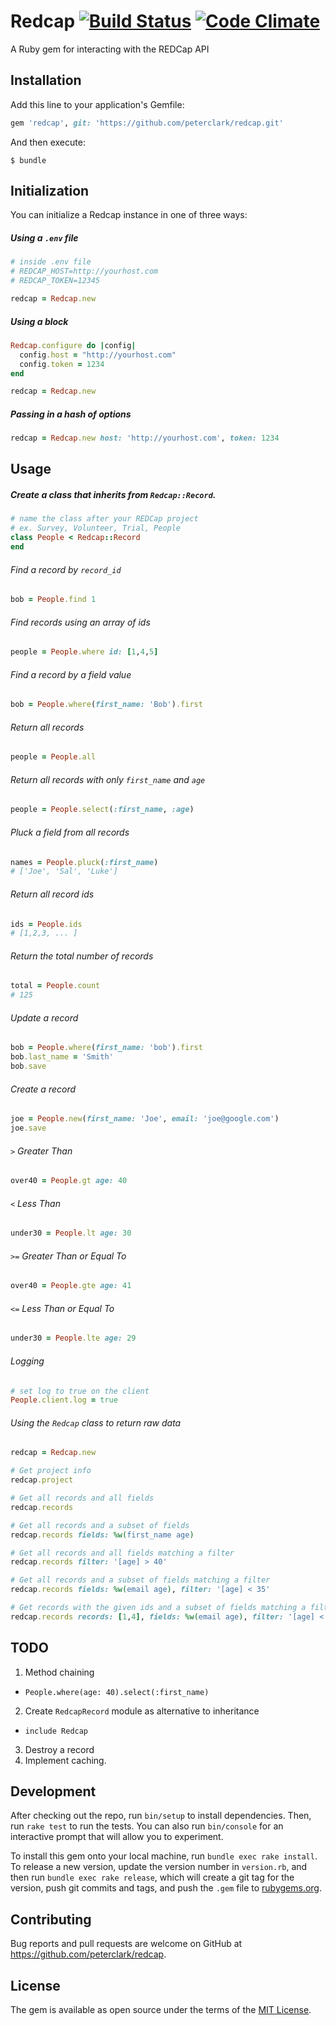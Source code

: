 # Redcap [![Build Status](https://travis-ci.org/peterclark/redcap.svg?branch=master)](https://travis-ci.org/peterclark/redcap) [![Code Climate](https://codeclimate.com/github/peterclark/redcap/badges/gpa.svg)](https://codeclimate.com/github/peterclark/redcap)

A Ruby gem for interacting with the REDCap API

## Installation

Add this line to your application's Gemfile:

```ruby
gem 'redcap', git: 'https://github.com/peterclark/redcap.git'
```

And then execute:

    $ bundle

## Initialization

You can initialize a Redcap instance in one of three ways:

##### Using a `.env` file

```ruby
# inside .env file
# REDCAP_HOST=http://yourhost.com
# REDCAP_TOKEN=12345

redcap = Redcap.new
```

##### Using a block

```ruby
Redcap.configure do |config|
  config.host = "http://yourhost.com"
  config.token = 1234
end

redcap = Redcap.new
```

##### Passing in a hash of options

```ruby
redcap = Redcap.new host: 'http://yourhost.com', token: 1234
```

## Usage

##### Create a class that inherits from `Redcap::Record`.
```ruby
# name the class after your REDCap project
# ex. Survey, Volunteer, Trial, People
class People < Redcap::Record
end
```

###### Find a record by `record_id`
```ruby
bob = People.find 1
```

###### Find records using an array of ids
```ruby
people = People.where id: [1,4,5]
```

###### Find a record by a field value
```ruby
bob = People.where(first_name: 'Bob').first
```

###### Return all records
```ruby
people = People.all
```

###### Return all records with only `first_name` and `age`
```ruby
people = People.select(:first_name, :age)
```

###### Pluck a field from all records
```ruby
names = People.pluck(:first_name)
# ['Joe', 'Sal', 'Luke']
```

###### Return all record ids
```ruby
ids = People.ids
# [1,2,3, ... ]
```

###### Return the total number of records
```ruby
total = People.count
# 125
```

###### Update a record
```ruby
bob = People.where(first_name: 'bob').first
bob.last_name = 'Smith'
bob.save
```

###### Create a record
```ruby
joe = People.new(first_name: 'Joe', email: 'joe@google.com')
joe.save
```

###### `>` Greater Than
```ruby
over40 = People.gt age: 40
```

###### `<` Less Than
```ruby
under30 = People.lt age: 30
```

###### `>=` Greater Than or Equal To
```ruby
over40 = People.gte age: 41
```

###### `<=` Less Than or Equal To
```ruby
under30 = People.lte age: 29
```

###### Logging
```ruby
# set log to true on the client
People.client.log = true
```
###### Using the `Redcap` class to return raw data
```ruby
redcap = Redcap.new

# Get project info
redcap.project

# Get all records and all fields
redcap.records

# Get all records and a subset of fields
redcap.records fields: %w(first_name age)

# Get all records and all fields matching a filter
redcap.records filter: '[age] > 40'

# Get all records and a subset of fields matching a filter
redcap.records fields: %w(email age), filter: '[age] < 35'

# Get records with the given ids and a subset of fields matching a filter
redcap.records records: [1,4], fields: %w(email age), filter: '[age] < 35'
```

## TODO

1. Method chaining
  - `People.where(age: 40).select(:first_name)`
2. Create `RedcapRecord` module as alternative to inheritance
  - `include Redcap`
3. Destroy a record
4. Implement caching.

## Development

After checking out the repo, run `bin/setup` to install dependencies. Then, run `rake test` to run the tests. You can also run `bin/console` for an interactive prompt that will allow you to experiment.

To install this gem onto your local machine, run `bundle exec rake install`. To release a new version, update the version number in `version.rb`, and then run `bundle exec rake release`, which will create a git tag for the version, push git commits and tags, and push the `.gem` file to [rubygems.org](https://rubygems.org).

## Contributing

Bug reports and pull requests are welcome on GitHub at https://github.com/peterclark/redcap.


## License

The gem is available as open source under the terms of the [MIT License](http://opensource.org/licenses/MIT).
